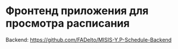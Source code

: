 # Фронтенд приложения для просмотра расписания
Backend:
  https://github.com/FADelto/MISIS-Y.P-Schedule-Backend
